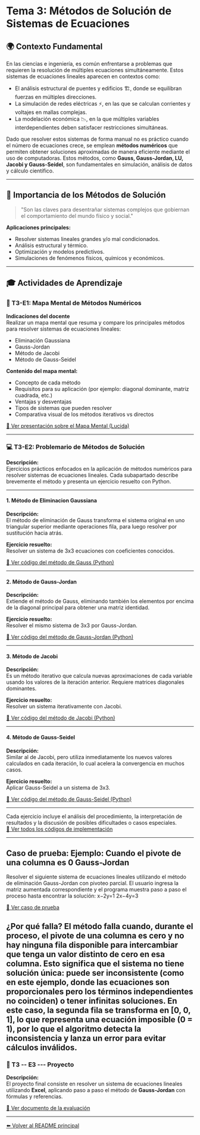# Tema 3: Métodos de Solución de Sistemas de Ecuaciones

## 🌍 Contexto Fundamental

En las ciencias e ingeniería, es común enfrentarse a problemas que requieren la resolución de múltiples ecuaciones simultáneamente. Estos sistemas de ecuaciones lineales aparecen en contextos como:

- El análisis estructural de puentes y edificios 🏗️, donde se equilibran fuerzas en múltiples direcciones.
- La simulación de redes eléctricas ⚡, en las que se calculan corrientes y voltajes en mallas complejas.
- La modelación económica 📉, en la que múltiples variables interdependientes deben satisfacer restricciones simultáneas.

Dado que resolver estos sistemas de forma manual no es práctico cuando el número de ecuaciones crece, se emplean **métodos numéricos** que permiten obtener soluciones aproximadas de manera eficiente mediante el uso de computadoras. Estos métodos, como **Gauss, Gauss-Jordan, LU, Jacobi y Gauss-Seidel**, son fundamentales en simulación, análisis de datos y cálculo científico.

---

## 📌 Importancia de los Métodos de Solución

> "Son las claves para desentrañar sistemas complejos que gobiernan el comportamiento del mundo físico y social."

**Aplicaciones principales:**
- Resolver sistemas lineales grandes y/o mal condicionados.
- Análisis estructural y térmico.
- Optimización y modelos predictivos.
- Simulaciones de fenómenos físicos, químicos y económicos.

---

## 🎓 Actividades de Aprendizaje

### 🧠 T3-E1: Mapa Mental de Métodos Numéricos

**Indicaciones del docente**  
Realizar un mapa mental que resuma y compare los principales métodos para resolver sistemas de ecuaciones lineales:

- Eliminación Gaussiana  
- Gauss-Jordan  
- Método de Jacobi  
- Método de Gauss-Seidel

**Contenido del mapa mental:**
- Concepto de cada método
- Requisitos para su aplicación (por ejemplo: diagonal dominante, matriz cuadrada, etc.)
- Ventajas y desventajas
- Tipos de sistemas que pueden resolver
- Comparativa visual de los métodos iterativos vs directos

[🔗 Ver presentación sobre el Mapa Mental (Lucida)](https://lucid.app/lucidspark/06170dd7-87af-417c-a10a-c7c702da8f67/edit?viewport_loc=-20381%2C16382%2C21347%2C10146%2C0_0&invitationId=inv_fae549c6-18d6-451b-b564-cb42654dd187)

---

### 💻 T3-E2: Problemario de Métodos de Solución

**Descripción:**  
Ejercicios prácticos enfocados en la aplicación de métodos numéricos para resolver sistemas de ecuaciones lineales. Cada subapartado describe brevemente el método y presenta un ejercicio resuelto con Python.

---

#### 1. Método de Eliminacion Gaussiana

**Descripción:**  
El método de eliminación de Gauss transforma el sistema original en uno triangular superior mediante operaciones fila, para luego resolver por sustitución hacia atrás.

**Ejercicio resuelto:**  
Resolver un sistema de 3x3 ecuaciones con coeficientes conocidos.

[🔗 Ver código del método de Gauss (Python)](https://github.com/IvanPedroSuarez/Metodos-Numericos-/blob/master/codigos/tema3/Eliminacion%20Gaussiana%20con%20pivote.py)

---

#### 2. Método de Gauss-Jordan

**Descripción:**  
Extiende el método de Gauss, eliminando también los elementos por encima de la diagonal principal para obtener una matriz identidad.

**Ejercicio resuelto:**  
Resolver el mismo sistema de 3x3 por Gauss-Jordan.

[🔗 Ver código del método de Gauss-Jordan (Python)](https://github.com/IvanPedroSuarez/Metodos-Numericos-/blob/master/codigos/tema3/Metodo%20Gauss%20Jordan.py)

---

#### 3. Método de Jacobi

**Descripción:**  
Es un método iterativo que calcula nuevas aproximaciones de cada variable usando los valores de la iteración anterior. Requiere matrices diagonales dominantes.

**Ejercicio resuelto:**  
Resolver un sistema iterativamente con Jacobi.

[🔗 Ver código del método de Jacobi (Python)](https://github.com/IvanPedroSuarez/Metodos-Numericos-/blob/master/codigos/tema3/Metodo%20de%20Jacobi.py)

---

#### 4. Método de Gauss-Seidel

**Descripción:**  
Similar al de Jacobi, pero utiliza inmediatamente los nuevos valores calculados en cada iteración, lo cual acelera la convergencia en muchos casos.

**Ejercicio resuelto:**  
Aplicar Gauss-Seidel a un sistema de 3x3.

[🔗 Ver código del método de Gauss-Seidel (Python)](https://github.com/IvanPedroSuarez/Metodos-Numericos-/blob/master/codigos/tema3/Metodo%20de%20Gauss-Seidel.py)

---

Cada ejercicio incluye el análisis del procedimiento, la interpretación de resultados y la discusión de posibles dificultades o casos especiales.  
[🔗 Ver todos los códigos de implementación](https://github.com/IvanPedroSuarez/Metodos-Numericos-/tree/master/codigos/tema3)

---

## Caso de prueba: Ejemplo: Cuando el pivote de una columna es 0 Gauss-Jordan 
Resolver el siguiente sistema de ecuaciones lineales utilizando el método de eliminación Gauss-Jordan con pivoteo parcial. El usuario ingresa la matriz aumentada correspondiente y el programa muestra paso a paso el proceso hasta encontrar la solución:
                                                            x−2y=1
                                                            2x−4y=3
​

[🔗 Ver caso de prueba ](https://github.com/IvanPedroSuarez/Metodos-Numericos-/blob/master/codigos/tema4/CasoPrueba.py)

¿Por qué falla?
El método falla cuando, durante el proceso, el pivote de una columna es cero y no hay ninguna fila disponible para intercambiar que tenga un valor distinto de cero en esa columna. Esto significa que el sistema no tiene solución única: puede ser inconsistente (como en este ejemplo, donde las ecuaciones son proporcionales pero los términos independientes no coinciden) o tener infinitas soluciones.
En este caso, la segunda fila se transforma en [0, 0, 1], lo que representa una ecuación imposible (0 = 1), por lo que el algoritmo detecta la inconsistencia y lanza un error para evitar cálculos inválidos.
---

### 🚀 T3 -- E3 --- Proyecto

**Descripción:**  
El proyecto final consiste en resolver un sistema de ecuaciones lineales utilizando **Excel**, aplicando paso a paso el método de **Gauss-Jordan** con fórmulas y referencias.  

[🔗 Ver documento de la evaluación](https://docs.google.com/document/d/1KVxzQzMgrfOevVSGcP5M272uYC6VKLRiAVBtBGRaipY/edit?usp=sharing)

---

[⬅️ Volver al README principal](../README.md)

